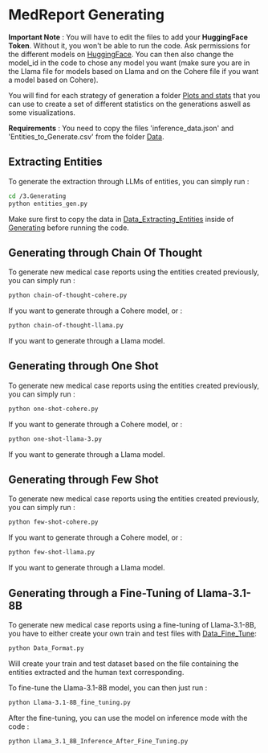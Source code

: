 # MedReport Generating

**Important Note** : You will have to edit the files to add your **HuggingFace Token**. Without it, you won't be able to run the code. Ask permissions for the different models on [HuggingFace](https://huggingface.co/). You can then also change the model_id in the code to chose any model you want (make sure you are in the Llama file for models based on Llama and on the Cohere file if you want a model based on Cohere).

You will find for each strategy of generation a folder [Plots and stats](https://github.com/Benjamin-Poutout/MedReport-AI-Classifier/tree/main/3.Generating/Chain%20of%20Thought%20Generation/Plots%20and%20Stats) that you can use to create a set of different statistics on the generations aswell as some visualizations.

**Requirements** : You need to copy the files 'inference_data.json' and 'Entities_to_Generate.csv' from the folder [Data](https://github.com/Benjamin-Poutout/MedReport-AI-Classifier/tree/main/2.Data).

## Extracting Entities ##

To generate the extraction through LLMs of entities, you can simply run :

```bash
cd /3.Generating
python entities_gen.py
```

Make sure first to copy the data in [Data_Extracting_Entities](https://github.com/Benjamin-Poutout/MedReport-AI-Classifier/blob/main/2.Data/Data_Extracting_Entities/inference_data.json) inside of [Generating](https://github.com/Benjamin-Poutout/MedReport-AI-Classifier/tree/main/3.Generating) before running the code.

## Generating through Chain Of Thought ##

To generate new medical case reports using the entities created previously, you can simply run :

```bash
python chain-of-thought-cohere.py
```

If you want to generate through a Cohere model, or :

```bash
python chain-of-thought-llama.py
```

If you want to generate through a Llama model.

## Generating through One Shot ##

To generate new medical case reports using the entities created previously, you can simply run :

```bash
python one-shot-cohere.py
```

If you want to generate through a Cohere model, or :

```bash
python one-shot-llama-3.py
```

If you want to generate through a Llama model.

## Generating through Few Shot ##

To generate new medical case reports using the entities created previously, you can simply run :

```bash
python few-shot-cohere.py
```

If you want to generate through a Cohere model, or :

```bash
python few-shot-llama.py
```

If you want to generate through a Llama model.

## Generating through a Fine-Tuning of Llama-3.1-8B ##

To generate new medical case reports using a fine-tuning of Llama-3.1-8B, you have to either create your own train and test files with [Data_Fine_Tune](https://github.com/Benjamin-Poutout/MedReport-AI-Classifier/tree/main/2.Data/Data_Fine_Tune):

```bash
python Data_Format.py
```
Will create your train and test dataset based on the file containing the entities extracted and the human text corresponding.

To fine-tune the Llama-3.1-8B model, you can then just run :

```bash
python Llama-3.1-8B_fine_tuning.py
```

After the fine-tuning, you can use the model on inference mode with the code :

```bash
python Llama_3.1_8B_Inference_After_Fine_Tuning.py
```



